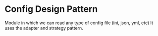 Config Design Pattern
=====================

Module in which we can read any type of config file (ini, json, yml, etc)
It uses the adapter and strategy pattern.
